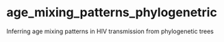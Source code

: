 # age_mixing_patterns_phylogenetric
Inferring age mixing patterns in HIV transmission from phylogenetic trees
